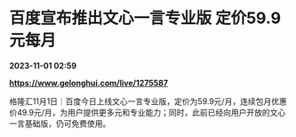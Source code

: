 # 百度宣布推出文心一言专业版 定价59.9元每月

**2023-11-01 02:59**

**https://www.gelonghui.com/live/1275587**

格隆汇11月1日｜百度今日上线文心一言专业版，定价为59.9元/月，连续包月优惠价49.9元/月，为用户提供更多元和专业能力；同时，此前已经向用户开放的文心一言基础版，仍可免费使用。